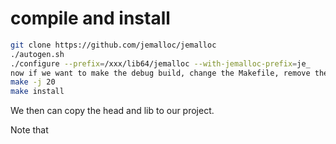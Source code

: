 # compile and install
```bash
git clone https://github.com/jemalloc/jemalloc
./autogen.sh
./configure --prefix=/xxx/lib64/jemalloc --with-jemalloc-prefix=je_
now if we want to make the debug build, change the Makefile, remove the O3
make -j 20
make install
```

We then can copy the head and lib to our project.

Note that
